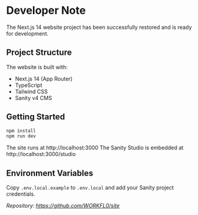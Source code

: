 # Developer Note

The Next.js 14 website project has been successfully restored and is ready for development.

## Project Structure

The website is built with:
- Next.js 14 (App Router)
- TypeScript
- Tailwind CSS
- Sanity v4 CMS

## Getting Started

```bash
npm install
npm run dev
```

The site runs at http://localhost:3000
The Sanity Studio is embedded at http://localhost:3000/studio

## Environment Variables

Copy `.env.local.example` to `.env.local` and add your Sanity project credentials.

*Repository: https://github.com/WORKFL0/site*